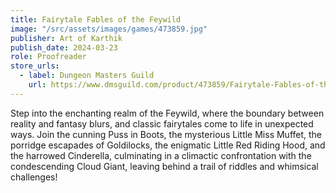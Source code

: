 ```yaml
---
title: Fairytale Fables of the Feywild
image: "/src/assets/images/games/473859.jpg"
publisher: Art of Karthik
publish_date: 2024-03-23
role: Proofreader
store_urls:
  - label: Dungeon Masters Guild
    url: https://www.dmsguild.com/product/473859/Fairytale-Fables-of-the-Feywild
---
```


Step into the enchanting realm of the Feywild, where the boundary between reality and fantasy blurs, and classic fairytales come to life in unexpected ways. Join the cunning Puss in Boots, the mysterious Little Miss Muffet, the porridge escapades of Goldilocks, the enigmatic Little Red Riding Hood, and the harrowed Cinderella, culminating in a climactic confrontation with the condescending Cloud Giant, leaving behind a trail of riddles and whimsical challenges!